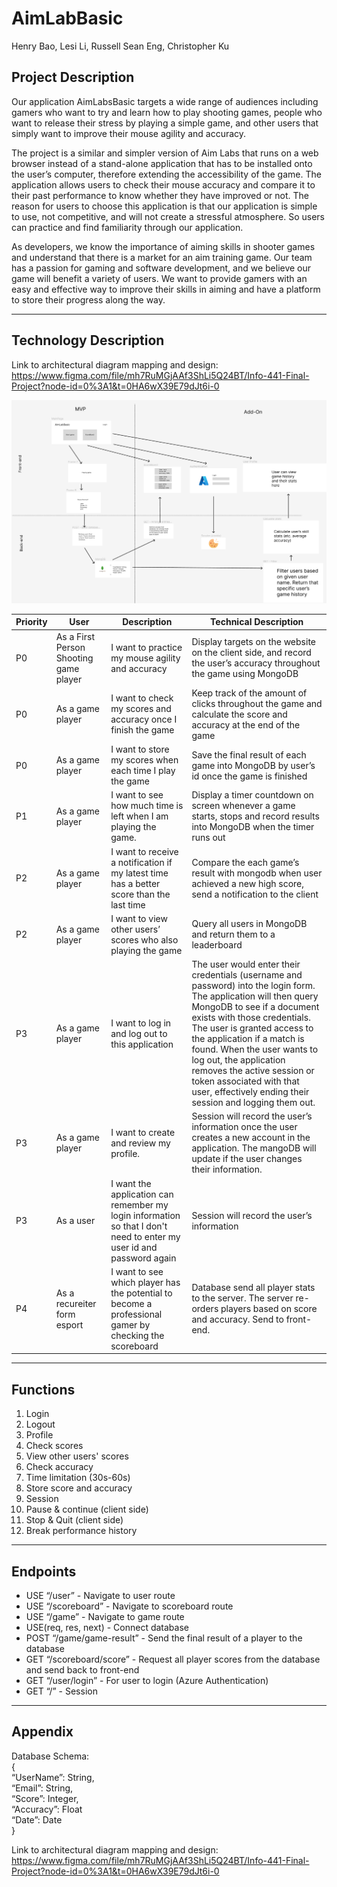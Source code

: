 # AimLabBasic

Henry Bao, Lesi Li, Russell Sean Eng, Christopher Ku

## Project Description

Our application AimLabsBasic targets a wide range of audiences including gamers who want to try and learn how to play shooting games, people who want to release their stress by playing a simple game, and other users that simply want to improve their mouse agility and accuracy.

The project is a similar and simpler version of Aim Labs that runs on a web browser instead of a stand-alone application that has to be installed onto the user’s computer, therefore extending the accessibility of the game. The application allows users to check their mouse accuracy and compare it to their past performance to know whether they have improved or not. The reason for users to choose this application is that our application is simple to use, not competitive, and will not create a stressful atmosphere. So users can practice and find familiarity through our application.

As developers, we know the importance of aiming skills in shooter games and understand that there is a market for an aim training game. Our team has a passion for gaming and software development, and we believe our game will benefit a variety of users. We want to provide gamers with an easy and effective way to improve their skills in aiming and have a platform to store their progress along the way.
<hr/>

## Technology Description
Link to architectural diagram mapping and design: https://www.figma.com/file/mh7RuMGjAAf3ShLi5Q24BT/Info-441-Final-Project?node-id=0%3A1&t=0HA6wX39E79dJt6i-0

![Data Flow](public/images/data-flow.png)

| Priority      | User  | Description | Technical Description |
| ----------- | ----------- |----------- |--------------  |
| P0      | As a First Person Shooting game player     | I want to practice my mouse agility and accuracy      | Display targets on the website on the client side, and record the user’s accuracy throughout the game using MongoDB       |
| P0 | As a game player | I want to check my scores and accuracy once I finish the game | Keep track of the amount of clicks throughout the game and calculate the score and accuracy at the end of the game |
| P0 | As a game player | I want to store my scores when each time I play the game | Save the final result of each game into MongoDB by user’s id once the game is finished |
| P1 | As a game player | I want to see how much time is left when I am playing the game. | Display a timer countdown on screen whenever a game starts, stops and record results into MongoDB when the timer runs out |
| P2 | As a game player | I want to receive a notification if my latest time has a better score than the last time | Compare the each game’s result with mongodb when user achieved a new high score, send a notification to the client |
| P2 | As a game player | I want to view other users’ scores who also playing the game | Query all users in MongoDB and return them to a leaderboard |
| P3 | As a game player | I want to log in and log out to this application | The user would enter their credentials (username and password) into the login form. The application will then query MongoDB to see if a document exists with those credentials. The user is granted access to the application if a match is found. When the user wants to log out, the application removes the active session or token associated with that user, effectively ending their session and logging them out. |
| P3 | As a game player | I want to create and review my profile. | Session will record the user’s information once the user creates a new account in the application. The mangoDB will update if the user changes their information. |
| P3 | As a user | I want the application can remember my login information so that I don't need to enter my user id and password again | Session will record the user’s information |
| P4 | As a recureiter form esport | I want to see which player has the potential to become a professional gamer by checking the scoreboard | Database send all player stats to the server. The server re-orders players based on score and accuracy. Send to front-end. |


<hr/>

## Functions

1. Login
2. Logout
3. Profile
4. Check scores
5. View other users' scores
6. Check accuracy
7. Time limitation (30s-60s)
8. Store score and accuracy
9. Session
10. Pause & continue (client side)
11. Stop & Quit (client side)
12. Break performance history
<hr/>

## Endpoints


* USE “/user” - Navigate to user route
* USE “/scoreboard” - Navigate to scoreboard route
* USE “/game” - Navigate to game route
* USE(req, res, next) - Connect database
* POST “/game/game-result” - Send the final result of a player to the database
* GET “/scoreboard/score” - Request all player scores from the database and send back to front-end
* GET “/user/login” - For user to login (Azure Authentication)
* GET “/” - Session
<hr/>

## Appendix

Database Schema: <br>
	{ <br>
    “UserName”: String, <br>
    “Email”: String, <br>
    “Score”: Integer, <br>
    “Accuracy”: Float <br>
    “Date”: Date <br>
}

Link to architectural diagram mapping and design: https://www.figma.com/file/mh7RuMGjAAf3ShLi5Q24BT/Info-441-Final-Project?node-id=0%3A1&t=0HA6wX39E79dJt6i-0
